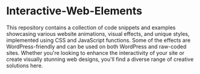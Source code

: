 # Interactive-Web-Elements
This repository contains a collection of code snippets and examples showcasing various website animations, visual effects, and unique styles, implemented using CSS and JavaScript functions. Some of the effects are WordPress-friendly and can be used on both WordPress and raw-coded sites. Whether you're looking to enhance the interactivity of your site or create visually stunning web designs, you'll find a diverse range of creative solutions here.
